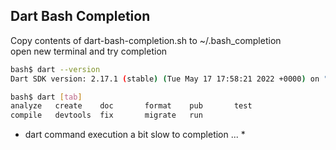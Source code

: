 ## Dart Bash Completion

Copy contents of dart-bash-completion.sh to ~/.bash_completion  
open new terminal and try completion


```sh
bash$ dart --version
Dart SDK version: 2.17.1 (stable) (Tue May 17 17:58:21 2022 +0000) on "linux_x64"

bash$ dart [tab]
analyze   create    doc       format    pub       test      
compile   devtools  fix       migrate   run 
```

* dart command execution a bit slow to completion ... *
